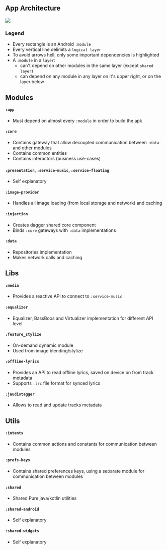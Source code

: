 ## App Architecture

<img src="https://github.com/ologe/canaree-music-player/blob/master/docs/images/app_architecture.jpg">

<br>

### Legend
- Every rectangle is an Android `:module`
- Every vertical line delimits a `logical layer`
- To avoid arrows hell, only some important dependencies is highlighted
- A `:module` in a `layer`:
    - can't depend on other modules in the same layer (except `shared layer`)
    - can depend on any module in any layer on it's upper right, or on the layer below

## Modules

#### `:app`
- Must depend on almost every `:module` in order to build the apk

#### `:core`
- Contains gateway that allow decoupled communication between `:data` and other modules
- Contains common entities
- Contains interactors (business use-cases)

#### `:presentation`, `:service-music`, `:service-floating`
- Self explanatory

#### `:image-provider`
- Handles all image loading (from local storage and network) and caching

#### `:injection`
- Creates dagger shared core component
- Binds `:core` gateways with `:data` implementations 

#### `:data`
- Repositories implementation
- Makes network calls and caching


## Libs

#### `:media`
- Provides a reactive API to connect to `:service-music`

#### `:equalizer`
- Equalizer, BassBoos and Virtualizer implementation for different API level

#### `:feature_stylize`
- On-demand dynamic module
- Used from image blending/stylize

#### `:offline-lyrics`
- Provides an API to read offline lyrics, saved on device on from track metadata
- Supports `.lrc` file format for synced lyrics 

#### `:jaudiotagger`
- Allows to read and update tracks metadata 

## Utils

#### `:intents`
- Contains common actions and constants for communication between modules

#### `:prefs-keys`
- Contains shared preferences keys, using a separate module for communication between modules

#### `:shared`
- Shared Pure java/kotlin utilities

#### `:shared-android`
- Self explanatory 

#### `:shared-widgets`
- Self explanatory